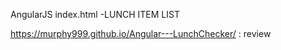 AngularJS
index.html -LUNCH ITEM LIST



https://murphy999.github.io/Angular---LunchChecker/ : review
